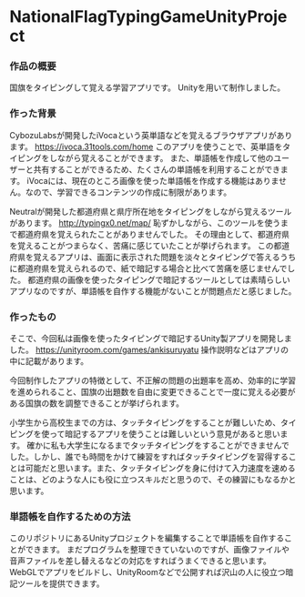 # NationalFlagTypingGameUnityProject

### 作品の概要
国旗をタイピングして覚える学習アプリです。
Unityを用いて制作しました。

### 作った背景
CybozuLabsが開発したiVocaという英単語などを覚えるブラウザアプリがあります。
https://ivoca.31tools.com/home
このアプリを使うことで、英単語をタイピングをしながら覚えることができます。
また、単語帳を作成して他のユーザーと共有することができるため、たくさんの単語帳を利用することができます。
iVocaには、現在のところ画像を使った単語帳を作成する機能はありません。なので、学習できるコンテンツの作成に制限があります。

Neutralが開発した都道府県と県庁所在地をタイピングをしながら覚えるツールがあります。
http://typingx0.net/map/
恥ずかしながら、このツールを使うまで都道府県を覚えられたことがありませんでした。
その理由として、都道府県を覚えることがつまらなく、苦痛に感じていたことが挙げられます。
この都道府県を覚えるアプリは、画面に表示された問題を淡々とタイピングで答えるうちに都道府県を覚えられるので、紙で暗記する場合と比べて苦痛を感じませんでした。
都道府県の画像を使ったタイピングで暗記するツールとしては素晴らしいアプリなのですが、単語帳を自作する機能がないことが問題点だと感じました。

### 作ったもの
そこで、今回私は画像を使ったタイピングで暗記するUnity製アプリを開発しました。
https://unityroom.com/games/ankisuruyatu
操作説明などはアプリの中に記載があります。

今回制作したアプリの特徴として、不正解の問題の出題率を高め、効率的に学習を進められること、国旗の出題数を自由に変更できることで一度に覚える必要がある国旗の数を調整できることが挙げられます。

小学生から高校生までの方は、タッチタイピングをすることが難しいため、タイピングを使って暗記するアプリを使うことは難しいという意見があると思います。
確かに私も大学生になるまでタッチタイピングをすることができませんでした。しかし、誰でも時間をかけて練習をすればタッチタイピングを習得することは可能だと思います。また、タッチタイピングを身に付けて入力速度を速めることは、どのような人にも役に立つスキルだと思うので、その練習にもなるかと思います。

### 単語帳を自作するための方法
このリポジトリにあるUnityプロジェクトを編集することで単語帳を自作することができます。
まだプログラムを整理できていないのですが、画像ファイルや音声ファイルを差し替えるなどの対応をすればうまくできると思います。
WebGLでアプリをビルドし、UnityRoomなどで公開すれば沢山の人に役立つ暗記ツールを提供できます。
